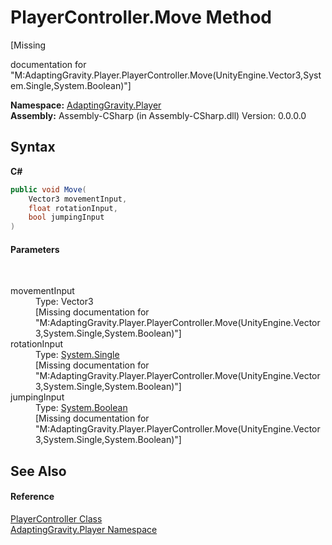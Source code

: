 # PlayerController.Move Method 
 

\[Missing <summary> documentation for "M:AdaptingGravity.Player.PlayerController.Move(UnityEngine.Vector3,System.Single,System.Boolean)"\]

**Namespace:**&nbsp;<a href="7de7150f-98d4-50a6-2163-3aefeb3dc66b">AdaptingGravity.Player</a><br />**Assembly:**&nbsp;Assembly-CSharp (in Assembly-CSharp.dll) Version: 0.0.0.0

## Syntax

**C#**<br />
``` C#
public void Move(
	Vector3 movementInput,
	float rotationInput,
	bool jumpingInput
)
```


#### Parameters
&nbsp;<dl><dt>movementInput</dt><dd>Type: Vector3<br />\[Missing <param name="movementInput"/> documentation for "M:AdaptingGravity.Player.PlayerController.Move(UnityEngine.Vector3,System.Single,System.Boolean)"\]</dd><dt>rotationInput</dt><dd>Type: <a href="http://msdn2.microsoft.com/en-us/library/3www918f" target="_blank">System.Single</a><br />\[Missing <param name="rotationInput"/> documentation for "M:AdaptingGravity.Player.PlayerController.Move(UnityEngine.Vector3,System.Single,System.Boolean)"\]</dd><dt>jumpingInput</dt><dd>Type: <a href="http://msdn2.microsoft.com/en-us/library/a28wyd50" target="_blank">System.Boolean</a><br />\[Missing <param name="jumpingInput"/> documentation for "M:AdaptingGravity.Player.PlayerController.Move(UnityEngine.Vector3,System.Single,System.Boolean)"\]</dd></dl>

## See Also


#### Reference
<a href="9de803f3-096b-bfbc-b624-f1f5ddae6a6a">PlayerController Class</a><br /><a href="7de7150f-98d4-50a6-2163-3aefeb3dc66b">AdaptingGravity.Player Namespace</a><br />